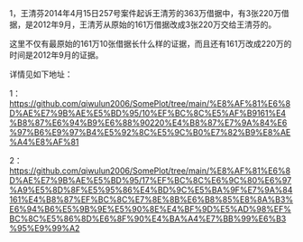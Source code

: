 1，王清芬2014年4月15日257号案件起诉王清芳的363万借据中，有3张220万借据，是2012年9月，王清芳从原始的161万借据改成3张220万交给王清芬的。

这里不仅有最原始的161万10张借据长什么样的证据，而且还有161万改成220万的时间是2012年9月的证据。

详情见如下地址：

1：https://github.com/qiwulun2006/SomePlot/tree/main/%E8%AF%81%E6%8D%AE%E7%9B%AE%E5%BD%95/10%EF%BC%8C%E5%AF%B9161%E4%B8%87%E6%94%B9%E6%88%90220%E4%B8%87%E7%9A%84%E6%97%B6%E9%97%B4%E5%92%8C%E5%9C%B0%E7%82%B9%E8%AE%A4%E8%AF%81

2：https://github.com/qiwulun2006/SomePlot/tree/main/%E8%AF%81%E6%8D%AE%E7%9B%AE%E5%BD%95/17%EF%BC%8C%E6%9C%80%E6%97%A9%E5%8D%8F%E5%95%86%E4%BD%9C%E5%BA%9F%E7%9A%84161%E4%B8%87%EF%BC%8C%E7%8E%8B%E6%B8%85%E8%8A%B3%E6%94%B6%E5%9B%9E%E5%90%8E%E4%BF%9D%E5%AD%98%EF%BC%8C%E5%86%8D%E6%8F%90%E4%BA%A4%E7%BB%99%E6%B3%95%E9%99%A2
